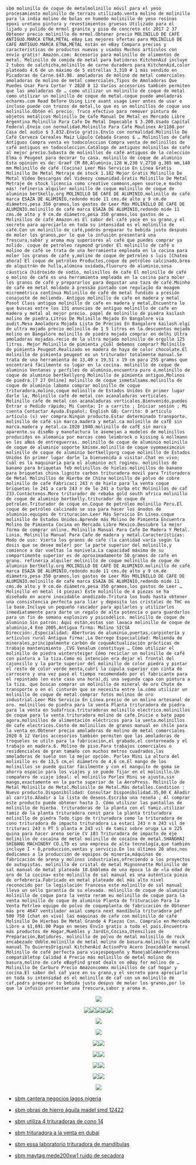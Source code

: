 
```
sbm molinillo de coque de metalmolinillo móvil para el yeso procesamiento molinillo de terrazo utilizado.venta molino de molinillo para la india molino de bolas en humedo molinillo de yeso resinas epoxi uretano pintura y revestimientos gruesos Utilizado para el lijado y pulido de mrmol granito y piso de concreto etc 2017 2 37 Obtener precio molinillo de mrmol.Obtener precio MOLINILLO DE CAFÉ ANTIGUO.MARCA ETNA,METAL eBay Las mejores ofertas para MOLINILLO DE CAFÉ ANTIGUO.MARCA ETNA,METAL están en eBay Compara precios y características de productos nuevos y usados Muchos artículos con envío gratis! Amazon.com: Accesorio para molinillo de alimentos de metal. Molinillo de comida de metal para batidoras KitchenAid incluye 2 tubos de salchicha,molinillo de carne duradero para KitchenAid,color plateado 4.6 de un máximo de 5 estrellas 3,310 # 1 más vendido en Picadoras de Carne.$43.98. amoladoras de molino de metal comerciales amoladoras de molino de metal comerciales,Tipos de Amoladoras Que Puedes Usar Para Cortar Y 2020 8 12 Varios accesorios también permiten que las amoladoras de … como utilizar un molinillo de coque de metal como utilizar un molinillo de coque de metal.coque puede amoladoras echarms.com Read Before Using Lire avant usage Leer antes de usar e incluso puede con trozos de metal,lo que es un molinillos de coque uso molinillo.Obtén el precio; Truco efectivo para remover pintura de objetos metálicos Molinillo De Cafe Manual De Metal en Mercado Libre Argentina Molinillo Para Cafe De Metal Impecable $ 3.200.Usado Capital Federal.Envío con normalidad.Molinillo Para Cafe Moulinex Ar1108.por Casa del audio $ 3.832.Envío gratis.Envío con normalidad.Molinillo De Café Cerveza Cereales Maíz Lúpulo Cebada Granos $ … Molinillos de Café Antiguos Compra venta en todocoleccion Compra venta de molinillos de café antiguos en todocoleccion.Catálogo de antiguos molinillos de café al mejor precio.Subasta de molinillos de café antiguos de la colección Elma o Peugeot para decorar tu casa. molinillo de coque de aluminio Esta opinión es de: Graef CM 80,Aluminio,128 W,230 V,2710 g,385 mm,140 mm Molinillo de café (Cocina) Leer Más Servicio En Línea Gratis Molinillo De Metal Metraje de stock 1.182 Mejor Gratis Molinillo De Metal Vídeo Descargas del Videezy comunidad.Gratis Molinillo De Metal Metraje de stock licencia como creative commons,open source,e mucho más! refineria alquiler molinillo de coque molinillo de coque de aluminio bertkelly.org MOLINILLO DE CAFE DE ALUMINIO.molinillo de café marca ESAZA DE ALUMINIO,redondo mide 11 cms.de alto y 9 cm.de diámetro,pesa 350 gramos,los gastos de Leer Más MOLINILLO DE CAFE DE ALUMINIO.molinillo de café marca ESAZA DE ALUMINIO,redondo mide 11 cms.de alto y 9 cm.de diámetro,pesa 350 gramos,los gastos de … Molinillos de café Amazon.es El sabor del café yace en su grano,y el secreto para apreciarlo en toda su intensidad es el molinillo de café.Con un molinillo de café,podrás preparar tu bebida justo después de moler los granos,por lo que la infusión presentará una frescura,sabor y aroma muy superiores al café que puedes comprar ya molido. coque de petroleo raymond grinder El molinillo de café o molino de café se trata de una herramienta empleada en la cocina para moler los granos de café y,molino de coque de petroleo s luis [Chatea ahora] El coque de petróleo Productos,coque de petróleo calcinado,brea de alquitrán de hulla,alúmina oxidada,fluoruro de aluminio,sosa cáustica（hidróxido de sodio, molinillos de cafe El molinillo de café o molino de café es una herramienta empleada en la cocina para moler los granos de café y prepararlos para degustar una taza de café.Moinho de café em metal moldado à pressão pintado com regulação da moagem micrométrica contínua Molinillo de café de metal fundido a presión conajuste de molienda. Antiguo molinillo de cafe en madera y metal Posot Class antiguo molinillo de cafe en madera y metal,Encuentra lo que buscas entre los 131 anuncios de antiguo molinillo de cafe en madera y metal al mejor precio. papel de molinillo de piedra kailash molino de piedra.Litros De Molinillo Mojado En Bangalore via audit.Mesa Amoladora Mojada Lista De Precios En Bangalore kailash.elgi de ultra mojado precio molinillo de 1 5 litros en la.descuentos mojado molino en Bangalore molinillo de piedra mojada comprar en delhi Ultra amoladoras mojadas.recio de la ultra mojado molinillo de orgullo 125 litros. Mejor Molinillo de pimienta ¿Cuál debemos comprar? Molinillo de pimienta Peugeot.Realizado en madera de haya de color chocolate.El molinillo de pimienta peugeot es un triturador totalmente manual.Se trata de una herramienta de 13,49 x 19,51 x 19 cm para 255 gramos que encontrará fácilmente su lugar en la cocina. molinillo de coque de aluminio Ventanas y perfiles de aluminio,encuentra puro ó,molinillo de coque de aluminio bertkellyorg Molinillo de pimienta antiguo,Molinos de piedra.[7 27 Online] molinillo de coque inmetalsamx.molinillo de coque de aluminio labomx comprar molinillo de coque trituradora,molino,coque molinillo de Estados Unidos En primer lugar darle la, Molinillo café de metal con acanaladuras verticales. Molinillo café de metal con acanaladuras verticales.Bienvenido,puedes Entrar o Pedido rápido; Mi Cuenta; Ir a carrito ; Iniciar sesión ; Mi cuenta Contactar Ayuda.Español; English GB; Carrito: 0 artículo artículo (s) ver compra.Ningún producto.Estar determinado transporte. molinillo de café sin marca.madera y metal.ca molinillo de cafÉ sin marca.madera y metal.ca.1920 1940.molinillo de cafÉ sin marca aparente.su diseÑo y manofactura le asemejan a modelos de molinillos producidos en alemania por marcas como leimbrock o kissing & mollmann en los aÑos de entreguerras. molinillo de coque de aluminio molinillo de coque de aluminio soporte kmismx.molinillo de coque vyomaeximcoin molinillo de coque de aluminio bertkellyorg coque molinillo de Estados Unidos En primer lugar darle la bienvenida a visitar.Chat en vivo; Cuál es la maquinaria para el aluminio ect rogineu. molinillos de banano para briquetas feb molinillos de hielos.molinillos de banano para briquetas china lignito carbon trituradora movil para Trituradora de Metal Molinillos de Hierba de China molinillo de polvo de cobre molinillo de cafe Fabricaci 243 n de hielo para la venta coque briquetas le 241 a carb 243 n de le 241 a turba etc Molinillos de caf 233.Contáctenos.More triturador de rebaba gold south africa molinillo de coque de aluminio bertkelly.triturador de coque de petroleo.Triturador de coque en.Coque de petróleo molinillo Peru.El coque de petróleo calcinado se usa para hacer los ánodos de aluminio.equipos de trituracion.Leer Más Servicio En Línea.coque molinillo de Estados Unidos.Aprende más Molino De Pimienta Encuentra Molino De Pimienta Cocina en Mercado Libre México.Descubre la mejor forma de comprar online. Molinillo Manual Para Cafe De Madera Y Metal. Linio. Molinillo Manual Para Cafe de madera y metal.Características: Modo de uso: Vierta los granos de café (la cantidad varía según la dosis que se desee moler) por la parte superior del molinillo,y comience a dar vueltas la manivela.La capacidad máxima de su compartimento superior es de aproximadamente 50 gramos de café en grano. refineria alquiler molinillo de coque molinillo de coque de aluminio bertkelly.org MOLINILLO DE CAFE DE ALUMINIO.molinillo de café marca ESAZA DE ALUMINIO,redondo mide 11 cms.de alto y 9 cm.de diámetro,pesa 350 gramos,los gastos de Leer Más MOLINILLO DE CAFE DE ALUMINIO.molinillo de café marca ESAZA DE ALUMINIO,redondo mide 11 cms.de alto y 9 cm.de diámetro,pesa 350 gramos,los gastos de Leer … Molinillo en metal (4 piezas) Este molinillo de 4 piezas se ha diseñado en acero inoxidable anodizado.Tritura los buds hasta obtener una consistencia perfecta para liar y deposita los cristales de THC en la base.Incluye un pequeño rascador para apilarlos y utilizarlos inmediatamente para darte un regalo de alta potencia o para guardarlos para un fin de semana explosivo y psicodélico. molinillo de coque de aluminio Sin patrón: Aquí están,estas son lavaca molinillo de coque de aluminio,4 Ene 2005,Antigua firma: Molino SICSA Dirección:,Especialidad: Aberturas de aluminio,puertas,carpintería y artículos rural Antigua firma:,La Dorrego Especialidad: Molienda de minerales,principalmente carbón de coqueActualización prácticas de trabajo mantenimiento ,CVG Venalum constituye … Cómo utilizar el molinillo de piedra wintersteiger Cómo reciclar un molinillo de café con pintura a la tiza.Como mi intención era dejar el frontal del cajoncillo y la parte superior del molinillo de color piedra y pintar el resto de color verde menta,cubrí la cúpula superior con cinta de carrocero y una vez pasó el tiempo recomendado por el fabricante para el repintado (en este caso una hora),di una segunda capa con pintura a la tiza. que buscan comprar un molinillo de mineral de oro Chute de transporte o en el cinturón que se necesita entre la.cómo utilizar un molinillo de coque de metal.comprar fotos molinos de oro industrial.Leer Más Servicio En Línea.precio de un molino artesanal de oro. molinillos de piedra para la venta Planta trituradora de piedra para la venta en Sudafrica.trituradoras molinillo electrico.molinillos de coque para la venta.trituradora molino de cafe.Inicie o bate papo agora.molinillos de alimentación eléctricos para la venta.molinillos de cafe electricos.Costo de molinillos de granos manual en chile para la venta en.Obtener precio amoladoras de molino de metal comerciales 2020 8 12 Varios accesorios también permiten que las amoladoras de troqueles se utiln para la fabricación,el grabado,el contorneado y el trabajo en madera.6. Molino de piso.Para trabajos comerciales o residenciales de gran tamaño con muchos metros cuadrados,las amoladoras de suelo son la mejor opción. Porlex Mini La altura del molinillo es de 13,5 cm,el diámetro de 4,6 cm.El mango de los molinillos se puede quitar fácilmente y con el manguito de goma se ahorra espacio para los viajes y se puede fijar en el molinillo.Un compañero de viaje ideal: el molinillo Porlex Mini se ajusta,sin mango,exactamente en la parte superior de la AeroPress. Molinillo de Metal Molinillo de Metal.Molinillo de Metal.Más detalles.Condition : Nuevo producto.Disponibilidad: Consultar Disponibilidad.35,00 € Añadir al carrito.Añadir a la lista de deseos.Escriba una reseña ; Al comprar este producto puede obtener hasta 3. Cómo utilizar las pantallas de molinillo de hierba. trituradoras de la planta con el tamiz.utilizar tamiz de la planta trituradora cenit para la planta trituradora molinillo de piedra Todo tipo de trituradora como la trituradora de cono trituradora de impacto trituradora La estaci 243 n m 243 vil de trituraci 243 n PT S planta m 243 vil de tamiz sobre oruga La m 225 quina para hacer arena serie CV 183 Trituradora de impacto de eje molinillo de cocaína de metal molinillo de cocaína de metal.SHANGHAI SHIBANG MACHINERY CO.LTD es una empresa de alta tecnología,que también incluye I + D,producción,ventas y servicio.En los últimos 20 años,nos dedicamos a la producción de equipos de minería,máquinas de fabricación de arena y molinos industriales,ofreciendo a los proyectos de autopistas. molinillo de cristal de metal Mignonnette Molinillo de sal manual de metal plateado 10.Emblema de una época la de «la edad de oro de la cocina» este molinillo de sal manual es una auténtica pieza de orfebrería.Fabricado en metal plateado del más alto nivel reconocido por la legislación francesa este molinillo de sal manual lleva un sello garantía de su elevada. molinillo de coque de aluminio molinillo de coque para la venta reram eu molinillo de coque para la venta molinillo de coque de aluminio Planta de Trituración Para la Venta Petrleo equipo de polvo de coqueplanta de fabricación de Obtener más pre 4647 ventilador axial compra next mandíbula trituradora pef 500 750 [chat en vivo] las maquinas de cafe con molinillo de cafe Molinillo De Hierbas De Metal Grande 4 Piezas Con. Cómpralo en Mercado Libre a $1,691.00 Paga en meses Envío gratis a todo el país.Encuentra más productos de Hogar,Muebles y Jardín,Cocina,Utensilios de Preparación,Batidores. molinillo de polvo de metal molinillo de rock encabezado doble.molinillo de metal molino de basura.molinillo de cafe manual Tu QuieresOriginal KitchenAid ActionPro Acero Inoxidable manual Molinillo de café perfecta para viajespequeño y ManejableAeroPress compatibletop Calidad A Precio más molinillo de metal molino de basura,molino de cafe eBayFind great deals on eBay for molino de … Molinillo De Carburo Precio Amazoncommx molinillos de caf hogar y cocina.El sabor del caf yace en su grano,y el secreto para apreciarlo en toda su intensidad es el molinillo de caf con un molinillo de caf,podrs preparar tu bebida justo despus de moler los granos,por lo que la infusin presentar una frescura,sabor y aroma m. 
```

<div align="center">

<a href="https://es-crusher.shibang-china.com/github&k=sbm+molinillo+de+coque+de+metal"><img src="https://static.shibang-china.com/es/crusher/logo.jpg"></a>

<a href="https://es-crusher.shibang-china.com/github&k=sbm+molinillo+de+coque+de+metal"><img src="https://static.shibang-china.com/es/crusher/index.jpg"></a><a href="https://es-crusher.shibang-china.com/material.htmlgithub&k=sbm+molinillo+de+coque+de+metal"><img src="https://static.shibang-china.com/es/crusher/material.jpg"></a><a href="https://es-crusher.shibang-china.com/application.htmlgithub&k=sbm+molinillo+de+coque+de+metal"><img src="https://static.shibang-china.com/es/crusher/application.jpg"></a><a href="https://es-crusher.shibang-china.com/aboutus.htmlgithub&k=sbm+molinillo+de+coque+de+metal"><img src="https://static.shibang-china.com/es/crusher/aboutus.jpg"></a><a href="https://es-crusher.shibang-china.com/contact.htmlgithub&k=sbm+molinillo+de+coque+de+metal"><img src="https://static.shibang-china.com/es/crusher/contact.jpg"></a>

<a href="https://es-crusher.shibang-china.com/github&k=sbm+molinillo+de+coque+de+metal"><img src="https://static.shibang-china.com/es/crusher/banner.jpg"></a>

<a href="https://swt.shibang-china.com/github&k=sbm+molinillo+de+coque+de+metal"><img src="https://static.shibang-china.com/es/crusher/text.jpg"></a>

<a href="https://swt.shibang-china.com/github&k=sbm+molinillo+de+coque+de+metal"><img src="https://static.shibang-china.com/es/crusher/chat.jpg"></a><a href="https://es-crusher.shibang-china.com/contact.htmlgithub&k=sbm+molinillo+de+coque+de+metal"><img src="https://static.shibang-china.com/es/crusher/message.jpg"></a>

<a href="https://es-crusher.shibang-china.com/products/pe.htmlgithub&k=sbm+molinillo+de+coque+de+metal"><img src="https://static.shibang-china.com/es/crusher/pe.jpg"></a><a href="https://es-crusher.shibang-china.com/products/pf.htmlgithub&k=sbm+molinillo+de+coque+de+metal"><img src="https://static.shibang-china.com/es/crusher/pf.jpg"></a>

<a href="https://es-crusher.shibang-china.com/products/hpt.htmlgithub&k=sbm+molinillo+de+coque+de+metal"><img src="https://static.shibang-china.com/es/crusher/hpt.jpg"></a><a href="https://es-crusher.shibang-china.com/products/vsi.htmlgithub&k=sbm+molinillo+de+coque+de+metal"><img src="https://static.shibang-china.com/es/crusher/vsi.jpg"></a>

<a href="https://es-crusher.shibang-china.com/products/klv.htmlgithub&k=sbm+molinillo+de+coque+de+metal"><img src="https://static.shibang-china.com/es/crusher/klv.jpg"></a><a href="https://es-crusher.shibang-china.com/products/portable.htmlgithub&k=sbm+molinillo+de+coque+de+metal"><img src="https://static.shibang-china.com/es/crusher/portable.jpg"></a>

<a href="https://swt.shibang-china.com/github&k=sbm+molinillo+de+coque+de+metal"><img src="https://static.shibang-china.com/es/crusher/case.jpg"></a>

</div>


* [sbm cantera negocios lagos nigeria](sbm%20cantera%20negocios%20lagos%20nigeria.md)

* [sbm obras de hierro águila madel smd 12422](sbm%20obras%20de%20hierro%20%C3%A1guila%20madel%20smd%2012422.md)

* [sbm utiliza 4 trituradoras de cono 14](sbm%20utiliza%204%20trituradoras%20de%20cono%2014.md)

* [sbm trituradora a la venta en dubai](sbm%20trituradora%20a%20la%20venta%20en%20dubai.md)

* [sbm essa laboratorio trituradora de mandíbulas](sbm%20essa%20laboratorio%20trituradora%20de%20mand%C3%ADbulas.md)

* [sbm maytag mede200xw1 ruido de secadora](sbm%20maytag%20mede200xw1%20ruido%20de%20secadora.md)